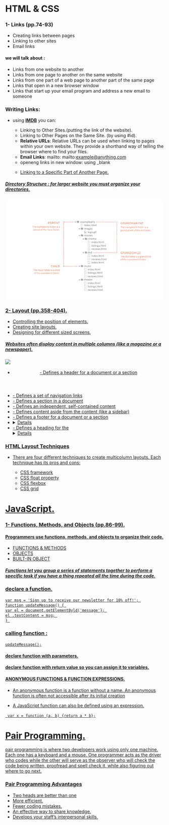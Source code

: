 # HTML & CSS

### 1- Links (pp.74-93)
- Creating links between pages
- Linking to other sites
- Email links
#### we will talk about :
  
* Links from one website to another
* Links from one page to another on the same website
* Links from one part of a web page to another part of the 
same page
* Links that open in a new browser window
* Links that start up your email program and address a new 
email to someone


### Writing Links:
 - using **<a href="http://www.imdb.com">IMDB</a>**
 you can:
   - Linking to Other Sites.(putting the link of the website).
   - Linking to Other Pages on the Same Site. (by using #id).
   - **Relative URLs**: Relative URLs can be used when linking to pages within your own website. They provide a shorthand way of telling the browser where to find your files.
   - **Email Links**: mailto: mailto:example@anything.com
   - openeng links in new window: using _blank

    **<a href="http://www.imdb.com" target="_blank">**
   - Linking to a Specific Part of Another Page.

##### Directory Structure : for larger website you must organize your directories.

![](/Capture.PNG)


### 2- Layout (pp.358-404).

- Controlling the position of elements.
- Creating site layouts.
- Designing for different sized screens.


##### Websites often display content in multiple columns (like a magazine or a newspaper).

![](https://www.w3schools.com/html/img_sem_elements.gif)

- <header> - Defines a header for a document or a section
- <nav> - Defines a set of navigation links
- <section> - Defines a section in a document
- <article> - Defines an independent, self-contained content
- <aside> - Defines content aside from the content (like a sidebar)
- <footer> - Defines a footer for a document or a section
- <details> - Defines additional details that the user can open and close on demand
- <summary> - Defines a heading for the <details> element.


### HTML Layout Techniques

* There are four different techniques to create multicolumn layouts. Each technique has its pros and cons:

  - CSS framework
  - CSS float property
  - CSS flexbox
  - CSS grid


# JavaScript.
### 1- Functions, Methods, and Objects (pp.86-99).

#### Programmers use functions, methods, and objects to organize their code. 
* FUNCTIONS & METHODS
* OBJECTS
* BUILT-IN OBJECT

##### Functions let you group a series of statements together to perform a specific task if you have a thing repeated all the time during the code.
### declare a function.
```
var msg = 'Sign up to receive our newsletter for 10% off!'; 
function updateMessage() { 
var el = document.getElementByld('message'}; 
el .textContent = msg; 
} 
```
### calling function :
`updateMessage();`

#### declare function with parameters.
#### declare function with return value so you can assign it to  variables.

#### ANONYMOUS FUNCTIONS & FUNCTION EXPRESSIONS.

  - An anonymous function is a function without a name. An anonymous function is often not accessible after its initial creation

  - A JavaScript function can also be defined using an expression.

  ` var x = function (a, b) {return a * b};`


# Pair Programming.

pair programming is where two developers work using only one machine. Each one has a keyboard and a mouse. One programmer acts as the driver who codes while the other will serve as the observer who will check the code being written, proofread and spell check it, while also figuring out where to go next. 

### Pair Programming Advantages
  - Two heads are better than one
  - More efficient.
  - Fewer coding mistakes.
  - An effective way to share knowledge.
  - Develops your staff’s interpersonal skills.
